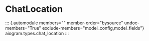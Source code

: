 # ChatLocation

::: {.automodule members="" member-order="bysource" undoc-members="True" exclude-members="model_config,model_fields"}
aiogram.types.chat_location
:::
